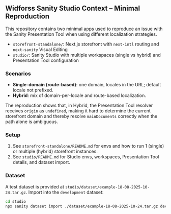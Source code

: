 ## Widforss Sanity Studio Context – Minimal Reproduction

This repository contains two minimal apps used to reproduce an issue with the Sanity Presentation Tool when using different localization strategies.

- `storefront-standalone/`: Next.js storefront with `next-intl` routing and `next-sanity` Visual Editing
- `studio/`: Sanity Studio with multiple workspaces (single vs hybrid) and Presentation Tool configuration

### Scenarios

- **Single-domain (route-based)**: one domain, locales in the URL; default locale not prefixed.
- **Hybrid**: mix of domain-per-locale and route-based localization.

The reproduction shows that, in Hybrid, the Presentation Tool resolver receives `origin` as `undefined`, making it hard to determine the current storefront domain and thereby resolve `mainDocuments` correctly when the path alone is ambiguous.

### Setup

1. See `storefront-standalone/README.md` for envs and how to run 1 (single) or multiple (hybrid) storefront instances.
2. See `studio/README.md` for Studio envs, workspaces, Presentation Tool details, and dataset import.

### Dataset

A test dataset is provided at `studio/dataset/example-18-08-2025-10-24.tar.gz`. Import into the `development` dataset:

```bash
cd studio
npx sanity dataset import ./dataset/example-18-08-2025-10-24.tar.gz development
```
